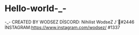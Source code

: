 # Hello-world-_-
-_-
CREATED BY WODSEZ 
DİSCORD: Nihilist WodseZ 𝅘𝅥𝅯`🌼#2446
İNSTAGRAM:https://www.instagram.com/wodsez/
#1337
